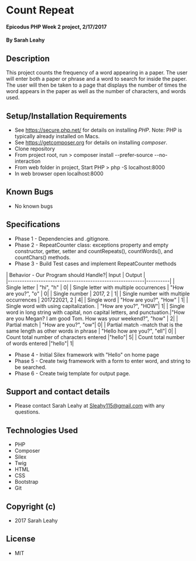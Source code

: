 # Count Repeat

#### Epicodus PHP Week 2 project, 2/17/2017

#### By Sarah Leahy

## Description

This project counts the frequency of a word appearing in a paper. The user will enter both a paper or phrase and a word to search for inside the paper. The user will then be taken to a page that displays the number of times the word appears in the paper as well as the number of characters, and words used.

## Setup/Installation Requirements
* See https://secure.php.net/ for details on installing _PHP_.  Note: PHP is typically already installed on Macs.
* See https://getcomposer.org for details on installing _composer_.
* Clone repository
* From project root, run > composer install --prefer-source --no-interaction
* From web folder in project, Start PHP > php -S localhost:8000
* In web browser open localhost:8000

## Known Bugs
* No known bugs

## Specifications
* Phase 1 - Dependencies and .gitignore.
* Phase 2 - RepeatCounter class: exceptions property and empty constructor, getter, setter and countRepeats(), countWords(), and countChars() methods.
* Phase 3 - Build Test cases and implement RepeatCounter methods

| Behavior - Our Program should Handle?| Input         | Output |             
|----------------------------------------------------------|----------|
|  Single letter                             | "hi", "h"             |  0|
|  Single letter with multiple occurrences   | "How are you?", "o"   |  0|
|  Single number                             | 2017, 2               |  1|
|  Single number with multiple occurrences   | 201722021, 2          |  4|
|  Single word                               | "How are you?", "How" |  1|
|  Single word with using capitalization.    |  "How are you?", "HOW"|  1|
|  Single word in long string with capital, non capital letters, and punctuation.|"How are you Megan? I am good Tom. How was your weekend?", "how" | 2|
|  Partial match     |  "How are you?", "ow"|  0|
|  Partial match -match that is the same length as other words in phrase    |  "Hello how are you?", "ell"|  0|
| Count total number of characters entered  |"hello"| 5|
| Count total number of words entered  |"hello"| 1|

* Phase 4 - Initial Silex framework with "Hello" on home page
* Phase 5 - Create twig framework with a form to enter word, and string to be searched.
* Phase 6 - Create twig template for output page.


## Support and contact details
* Please contact Sarah Leahy at Sleahy115@gmail.com with any questions.

## Technologies Used
* PHP
* Composer
* Silex
* Twig
* HTML
* CSS
* Bootstrap
* Git

## Copyright (c)
* 2017 Sarah Leahy

## License
* MIT
